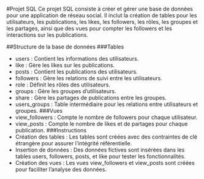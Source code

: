 #Projet SQL
Ce projet SQL consiste à créer et gérer une base de données pour une application de réseau social. Il inclut la création de tables pour les utilisateurs,
les publications, les likes, les followers, les rôles, les groupes et les partages, ainsi que des vues pour compter les followers et les interactions sur les publications.

##Structure de la base de données
###Tables
- users : Contient les informations des utilisateurs.
- like : Gère les likes sur les publications.
- posts : Contient les publications des utilisateurs.
- followers : Gère les relations de suivi entre les utilisateurs.
- role : Définit les rôles des utilisateurs.
- groups : Gère les groupes d’utilisateurs.
- share : Gère les partages de publications entre les groupes.
- users_groups : Table intermédiaire pour les relations entre utilisateurs et groupes.
###Vues
- view_followers : Compte le nombre de followers pour chaque utilisateur.
- view_posts : Compte le nombre de likes et de partages pour chaque publication.
###Instructions
- Création des tables : Les tables sont créées avec des contraintes de clé étrangère pour assurer l’intégrité référentielle.
- Insertion de données : Des données fictives sont insérées dans les tables users, followers, posts, et like pour tester les fonctionnalités.
- Création des vues : Les vues view_followers et view_posts sont créées pour faciliter l’analyse des données.
